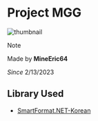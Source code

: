 # Project MGG
![thumbnail](https://i.imgur.com/GCALTOi.png)

 > [!NOTE]
 > Made by **MineEric64**
> 
*Since* 2/13/2023

## Library Used
- [SmartFormat.NET-Korean](https://github.com/what-studio/SmartFormat.NET-Korean)
